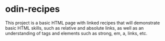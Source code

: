 # odin-recipes
This project is a basic HTML page with linked recipes that will demonstrate basic HTML skills, such as relative and absolute links, as well as an understanding of tags and elements such as strong, em, a, links, etc.
